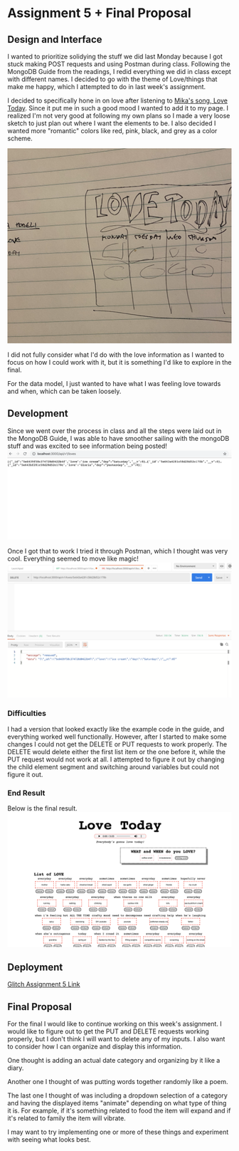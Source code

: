# Assignment 5 + Final Proposal 

## Design and Interface
I wanted to prioritize solidying the stuff we did last Monday because I got stuck making POST requests and using Postman during class. Following the MongoDB Guide from the readings, I redid everything we did in class except with different names. I decided to go with the theme of Love/things that make me happy, which I attempted to do in last week's assignment. 

I decided to specifically hone in on love after listening to [Mika's song, Love Today](https://www.youtube.com/watch?v=AWiccrTB4LM). Since it put me in such a good mood I wanted to add it to my page. I realized I'm not very good at following my own plans so I made a very loose sketch to just plan out where I want the elements to be. I also decided I wanted more "romantic" colors like red, pink, black, and grey as a color scheme. 

![Loose sketch for Love site.](public/assets/love_sketch.JPG)

I did not fully consider what I'd do with the love information as I wanted to focus on how I could work with it, but it is something I'd like to explore in the final. 

For the data model, I just wanted to have what I was feeling love towards and when, which can be taken loosely. 

## Development 
Since we went over the process in class and all the steps were laid out in the MongoDB Guide, I was able to have smoother sailing with the mongoDB stuff and was excited to see information being posted!
![Love data.](public/assets/love_data.png)

Once I got that to work I tried it through Postman, which I thought was very cool. Everything seemed to move like magic!
![Love data in Postman.](public/assets/love_postman.png)

### Difficulties
I had a version that looked exactly like the example code in the guide, and everything worked well functionally. However, after I started to make some changes I could not get the DELETE or PUT requests to work properly. The DELETE would delete either the first list item or the one before it, while the PUT request would not work at all. I attempted to figure it out by changing the child element segment and switching around variables but could not figure it out. 

### End Result
Below is the final result. 
![Final appearance.](public/assets/love.png)


## Deployment
[Glitch Assignment 5 Link]()

## Final Proposal 
For the final I would like to continue working on this week's assignment. I would like to figure out to get the PUT and DELETE requests working properly, but I don't think I will want to delete any of my inputs. 
I also want to consider how I can organize and display this information. 

One thought is adding an actual date category and organizing by it like a diary. 

Another one I thought of was putting words together randomly like a poem. 

The last one I thought of was including a dropdown selection of a category and having the displayed items "animate" depending on what type of thing it is. For example, if it's something related to food the item will expand and if it's related to family the item will vibrate. 

I may want to try implementing one or more of these things and experiment with seeing what looks best. 